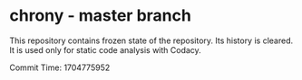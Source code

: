 # chrony - master branch

This repository contains frozen state of the repository.
Its history is cleared. It is used only for static code
analysis with Codacy.

Commit Time: 1704775952